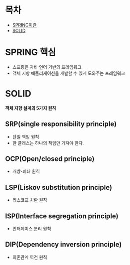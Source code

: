 # 목차
- [SPRING이란](#spring-핵심)
- [SOLID](#solid)

# SPRING 핵심

- 스프링은 자바 언어 기반의 프레임워크
- 객체 지향 애플리케이션을 개발할 수 있게 도와주는 프레임워크

# SOLID
**객체 지향 설계의 5가지 원칙**
## SRP(single responsibility principle)
- 단일 책임 원칙
- 한 클래스는 하나의 책임만 가져야 한다.
## OCP(Open/closed principle)
- 개방-폐쇄 원칙 

## LSP(Liskov substitution principle)
- 리스코프 치환 원칙
## ISP(Interface segregation principle)
- 인터페이스 분리 원칙
## DIP(Dependency inversion principle)
- 의존관계 역전 원칙